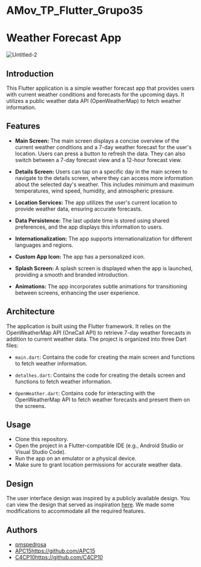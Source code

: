 # AMov_TP_Flutter_Grupo35

# Weather Forecast App

![Untitled-2](https://github.com/pmspedrosa/AMov_TP_Flutter_Grupo35/assets/76016818/1819c236-ecb4-426d-b187-d70863cc5ced)


## Introduction
This Flutter application is a simple weather forecast app that provides users with current weather conditions and forecasts for the upcoming days. It utilizes a public weather data API (OpenWeatherMap) to fetch weather information.

## Features
- **Main Screen:** The main screen displays a concise overview of the current weather conditions and a 7-day weather forecast for the user's location. Users can press a button to refresh the data. They can also switch between a 7-day forecast view and a 12-hour forecast view.

- **Details Screen:** Users can tap on a specific day in the main screen to navigate to the details screen, where they can access more information about the selected day's weather. This includes minimum and maximum temperatures, wind speed, humidity, and atmospheric pressure.

- **Location Services:** The app utilizes the user's current location to provide weather data, ensuring accurate forecasts.

- **Data Persistence:** The last update time is stored using shared preferences, and the app displays this information to users.

- **Internationalization:** The app supports internationalization for different languages and regions.

- **Custom App Icon:** The app has a personalized icon.

- **Splash Screen:** A splash screen is displayed when the app is launched, providing a smooth and branded introduction.

- **Animations:** The app incorporates subtle animations for transitioning between screens, enhancing the user experience.

## Architecture
The application is built using the Flutter framework. It relies on the OpenWeatherMap API (OneCall API) to retrieve 7-day weather forecasts in addition to current weather data. The project is organized into three Dart files:

- `main.dart`: Contains the code for creating the main screen and functions to fetch weather information.

- `detalhes.dart`: Contains the code for creating the details screen and functions to fetch weather information.

- `OpenWeather.dart`: Contains code for interacting with the OpenWeatherMap API to fetch weather forecasts and present them on the screens.

## Usage
- Clone this repository.
- Open the project in a Flutter-compatible IDE (e.g., Android Studio or Visual Studio Code).
- Run the app on an emulator or a physical device.
- Make sure to grant location permissions for accurate weather data.

## Design
The user interface design was inspired by a publicly available design. You can view the design that served as inspiration [here](https://search.muz.li/NjcyYzlmYTRi). We made some modifications to accommodate all the required features.

## Authors
- [pmspedrosa](https://github.com/pmspedrosa)
- [APC15](https://github.com/APC15)https://github.com/APC15
- [C4CP10](https://github.com/C4CP10)https://github.com/C4CP10
